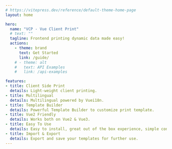 ```yaml
---
# https://vitepress.dev/reference/default-theme-home-page
layout: home

hero:
  name: "VCP - Vue Client Print"
  # text: ""
  tagline: Frontend printing dynamic data made easy!
  actions:
    - theme: brand
      text: Get Started
      link: /guide/
    # - theme: alt
    #   text: API Examples
    #   link: /api-examples

features:
- title: Client Side Print
  details: Light-weight client printing.
- title: Multilingual
  details: Multilingual powered by Vuei18n.
- title: Template Builder
  details: Powerful Template Builder to customize print template.
- title: Vue2 Friendly
  details: Works both on Vue2 & Vue3.
- title: Easy To Use
  details: Easy to install, great out of the box experience, simple config file.
- title: Import & Export
  details: Export and save your templates for further use.
---
```



